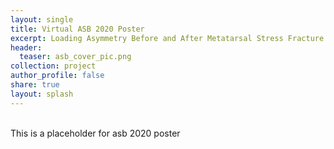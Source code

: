 ```yaml
---
layout: single
title: Virtual ASB 2020 Poster
excerpt: Loading Asymmetry Before and After Metatarsal Stress Fracture
header:
  teaser: asb_cover_pic.png
collection: project
author_profile: false
share: true
layout: splash
---
```

<br> 
This is a placeholder for asb 2020 poster
